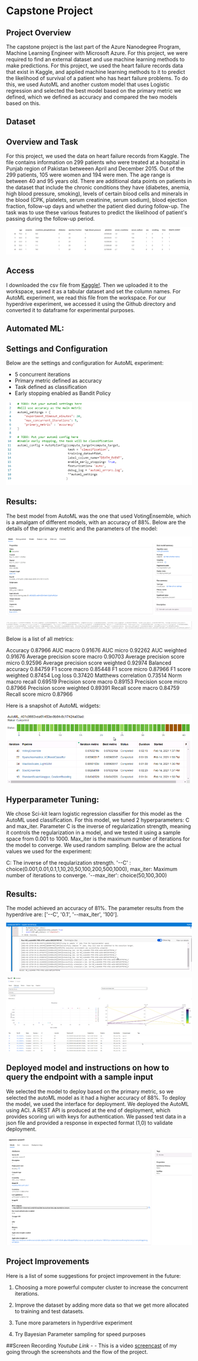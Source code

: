 # Capstone Project

## Project Overview

The capstone project is the last part of the Azure Nanodegree Program, Machine Learning Engineer with Microsoft Azure. For this project, we were required to find an external dataset and use machine learning methods to make predictions. For this project, we used the heart failure records data that exist in Kaggle, and applied machine learning methods to it to predict the likelihood of survival of a patient who has heart failure problems. To do this, we used AutoML and another custom model that uses Logistic regression and selected the best model based on the primary metric we defined, which we defined as accuracy and compared the two models based on this. 

## Dataset

## Overview and Task

For this project, we used the data on heart failure records from Kaggle. The file contains information on 299 patients who were treated at a hospital in Punjab region of Pakistan betweeen April and December 2015. Out of the 299 patients, 105 were women and 194 were men. The age range is between 40 and 95 years old. There are additional data points on patients in the dataset that include the chronic conditions they have (diabetes, anemia, high blood pressure, smoking), levels of certain blood cells and minerals in the blood (CPK, platelets, serum creatinine, serum sodium), blood ejection fraction, follow-up days and whether the patient died during follow-up. The task was to use these various features to predict the likelihood of patient's passing during the follow-up period. 

![HeartFailureRecordsDataset](Images/HeartFailureRecordsDataset.png "Heart Failure Dataset")

## Access
I downloaded the csv file from [Kaggle!](https://www.kaggle.com/andrewmvd/heart-failure-clinical-data). Then we uploaded it to the workspace, saved it as a tabular dataset and set the column names. For AutoML experiment, we read this file from the workspace. For our hyperdrive experiment, we accessed it using the Github directory and converted it to dataframe for experimental purposes.

## Automated ML:
## Settings and Configuration

Below are the settings and configuration for AutoML experiment:

- 5 concurrent iterations
- Primary metric defined as accuracy
- Task defined as classification
- Early stopping enabled as Bandit Policy

![AutoMLSettingsandConfiguration](Images/AutoMLSettingsandConfiguration.png "AutoML Settings")

## Results:
The best model from AutoML was the one that used VotingEnsemble, which is a amalgam of different models, with an accuracy of 88%. Below are the details of the primary metric and the parameters of the model:

![AutoMLBestModel2](Images/AutoMLBestModel2.png "AutoML Best Model")

![AutoMLParameters](Images/AutoMLParameters.png "AutoML Parameters")

Below is a list of all metrics:

Accuracy
0.87966
AUC macro
0.91676
AUC micro
0.92262
AUC weighted
0.91676
Average precision score macro
0.90703
Average precision score micro
0.92596
Average precision score weighted
0.92974
Balanced accuracy
0.84759
F1 score macro
0.85448
F1 score micro
0.87966
F1 score weighted
0.87454
Log loss
0.37420
Matthews correlation
0.73514
Norm macro recall
0.69519
Precision score macro
0.89153
Precision score micro
0.87966
Precision score weighted
0.89391
Recall score macro
0.84759
Recall score micro
0.87966

Here is a snapshot of AutoML widgets:

![AutoMLRunWidgets](Images/AutoMLRunWidgets.png "AutoML Run Dettails")

## Hyperparameter Tuning:
We chose Sci-kit learn logistic regression classifier for this model as the AutoML used classification. For this model, we tuned 2 hyperparameters: C and max_iter. Parameter C is the inverse of regularization strength, meaning it controls the regularization in a model, and we tested it using a sample space from 0.001 to 1000. Max_iter is the maximum number of iterations for the model to converge. We used random sampling. Below are the actual values we used for the experiment:

C: The inverse of the reqularization strength. '--C' : choice(0.001,0.01,0.1,1,10,20,50,100,200,500,1000),
max_iter: Maximum number of iterations to converge. '--max_iter': choice(50,100,300)

## Results:
The model achieved an accuracy of 81%. The parameter results from the hyperdrive are: ['--C', '0.1', '--max_iter', '100'].

![HyperDriveWidgetsRunning](Images/HyperDriveWidgetsRunning.png "HyperDrive Widgets")

![HyperDriveChildRuns](Images/HyperDriveChildRuns.png "HyperDrive Runs")

## Deployed model and instructions on how to query the endpoint with a sample input
We selected the model to deploy based on the primary metric, so we selected the autoML model as it had a higher accuracy of 88%. 
To deploy the model, we used the interface for deployment. We deployed the AutoML using ACI. A REST API is produced at the end of deployment, which provides scoring uri with keys for authentication. We passed test data in a json file and provided a response in expected format (1,0) to validate deployment.

![AutoMLDeployment](Images/AutoMLDeployment.png "AutoML Deployment")

## Project Improvements

Here is a list of some suggestions for project improvement in the future:

1) Choosing a more powerful computer cluster to increase the concurrent iterations.

2) Improve the dataset by adding more data so that we get more allocated to training and test datasets. 

3) Tune more parameters in hyperdrive experiment

4) Try Bayesian Parameter sampling for speed purposes


##Screen Recording
*Youtube Link* -  - This is a video [screencast](https://www.youtube.com/watch?v=umoGFVxqQRQ&feature=youtu.be) of my going through the screenshots and the flow of the project. 



